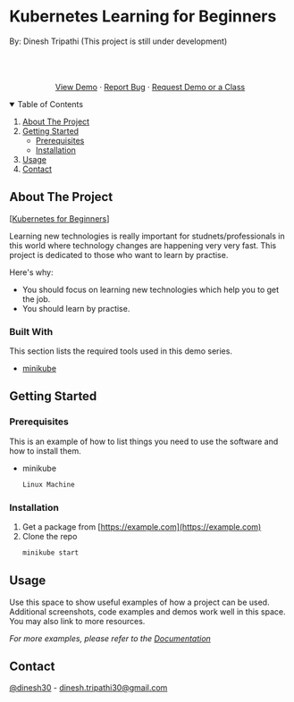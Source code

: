 # Kubernetes Learning for Beginners

By: Dinesh Tripathi  (This project is still under development)

  <p align="center">
    <br />
    <a href=""><strong></strong></a>
    <br />
    <br />
    <a href="##">View Demo</a>
    ·
    <a href="###">Report Bug</a>
    ·
    <a href="###">Request Demo or a Class</a>
  </p>



<!-- TABLE OF CONTENTS -->
<details open="open">
  <summary>Table of Contents</summary>
  <ol>
    <li>
      <a href="#about-the-project">About The Project</a>
    </li>
    <li>
      <a href="#getting-started">Getting Started</a>
      <ul>
        <li><a href="#prerequisites">Prerequisites</a></li>
        <li><a href="#installation">Installation</a></li>
      </ul>
    </li>
    <li><a href="#usage">Usage</a></li>
    <li><a href="#contact">Contact</a></li>
  </ol>
</details>



<!-- ABOUT THE PROJECT -->
## About The Project

[[Kubernetes for Beginners]()]

Learning new technologies is really important for studnets/professionals in this world where technology changes are happening very very fast. This project is dedicated to  those who want to learn by practise. 

Here's why:
* You should focus on learning new technologies which help you to get  the  job.
* You should learn  by   practise.


### Built With

This section lists the required tools used in this demo  series.
* [minikube](https://minikube.sigs.k8s.io/docs/)




<!-- GETTING STARTED -->
## Getting Started


### Prerequisites

This is an example of how to list things you need to use the software and how to install them.
* minikube
  ```sh
  Linux Machine
  ```

### Installation

1. Get a package  from [https://example.com](https://example.com)
2. Clone the repo
   ```sh
   minikube start
   ```




<!-- USAGE EXAMPLES -->
## Usage

Use this space to show useful examples of how a project can be used. Additional screenshots, code examples and demos work well in this space. You may also link to more resources.

_For more examples, please refer to the [Documentation](https://example.com)_





## Contact

[@dinesh30](https://twitter.com/dinesh30) - dinesh.tripathi30@gmail.com






